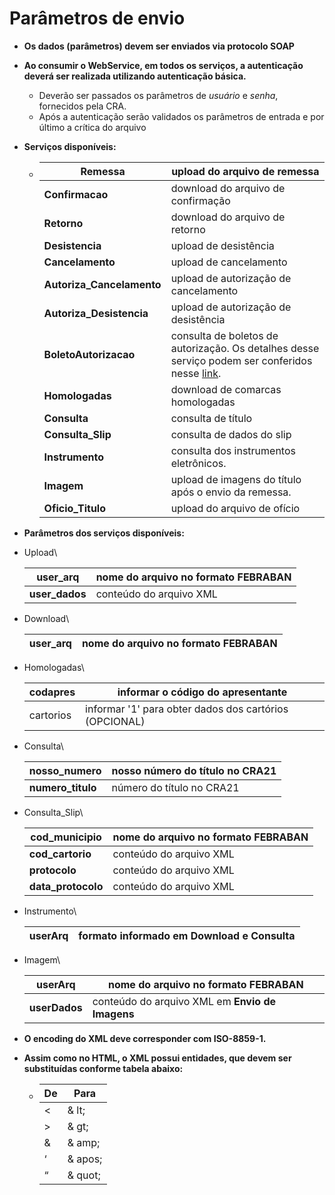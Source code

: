 # Parâmetros de envio

* **Os dados (parâmetros) devem ser enviados via protocolo SOAP**
* **Ao consumir o WebService, em todos os serviços, a autenticação deverá ser realizada utilizando autenticação básica.**
  * Deverão ser passados os parâmetros de _usuário_ e _senha_, fornecidos pela CRA.
  * Após a autenticação serão validados os parâmetros de entrada e por último a crítica do arquivo
*   **Serviços disponíveis:**

    * | **Remessa**                | upload do arquivo de remessa                                                                                                                                                      |
      | -------------------------- | --------------------------------------------------------------------------------------------------------------------------------------------------------------------------------- |
      | **Confirmacao**            | download do arquivo de confirmação                                                                                                                                                |
      | **Retorno**                | download do arquivo de retorno                                                                                                                                                    |
      | **Desistencia**            | upload de desistência                                                                                                                                                             |
      | **Cancelamento**           | upload de cancelamento                                                                                                                                                            |
      | **Autoriza\_Cancelamento** | upload de autorização de cancelamento                                                                                                                                             |
      | **Autoriza\_Desistencia**  | upload de autorização de desistência                                                                                                                                              |
      | **BoletoAutorizacao**      | consulta de boletos de autorização. Os detalhes desse serviço podem ser conferidos nesse [link](https://manual.crabr.com.br/manual/boletos_autorizacao_webservice-apresentante/). |
      | **Homologadas**            | download de comarcas homologadas                                                                                                                                                  |
      | **Consulta**               | consulta de título                                                                                                                                                                |
      | **Consulta\_Slip**         | consulta de dados do slip                                                                                                                                                         |
      | **Instrumento**            | consulta dos instrumentos eletrônicos.                                                                                                                                            |
      | **Imagem**                 | upload de imagens do título após o envio da remessa.                                                                                                                              |
      | **Oficio\_Titulo**         | upload do arquivo de ofício                                                                                                                                                       |


* **Parâmetros dos serviços disponíveis:**
*   Upload\\

    | **user\_arq**   | nome do arquivo no formato **FEBRABAN** |
    | --------------- | --------------------------------------- |
    | **user\_dados** | conteúdo do arquivo XML                 |
*   Download\\

    | **user\_arq** | nome do arquivo no formato **FEBRABAN** |
    | ------------- | --------------------------------------- |
*   Homologadas\\

    | **codapres** | informar o código do apresentante                      |
    | ------------ | ------------------------------------------------------ |
    | cartorios    | informar '1' para obter dados dos cartórios (OPCIONAL) |
*   Consulta\\

    | **nosso\_numero**  | nosso número do título no CRA21 |
    | ------------------ | ------------------------------- |
    | **numero\_titulo** | número do título no CRA21       |
*   Consulta\_Slip\\

    | **cod\_municipio**  | nome do arquivo no formato **FEBRABAN** |
    | ------------------- | --------------------------------------- |
    | **cod\_cartorio**   | conteúdo do arquivo XML                 |
    | **protocolo**       | conteúdo do arquivo XML                 |
    | **data\_protocolo** | conteúdo do arquivo XML                 |
*   Instrumento\\

    | **userArq** | formato informado em **Download e Consulta** |
    | ----------- | -------------------------------------------- |
*   Imagem\\

    | **userArq**   | nome do arquivo no formato **FEBRABAN**         |
    | ------------- | ----------------------------------------------- |
    | **userDados** | conteúdo do arquivo XML em **Envio de Imagens** |
* **O encoding do XML deve corresponder com ISO-8859-1.**
* **Assim como no HTML, o XML possui entidades, que devem ser substituídas conforme tabela abaixo:**
  * | **De** | **Para** |
    | ------ | -------- |
    | <      | & lt;    |
    | >      | & gt;    |
    | &      | & amp;   |
    | ‘      | & apos;  |
    | “      | & quot;  |
